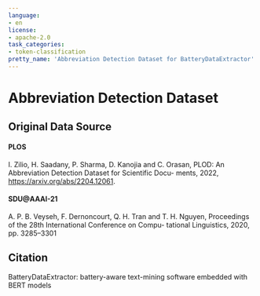 ```yaml
---
language: 
- en
license: 
- apache-2.0
task_categories:
- token-classification
pretty_name: 'Abbreviation Detection Dataset for BatteryDataExtractor'
---
```


# Abbreviation Detection Dataset
## Original Data Source

#### PLOS

I. Zilio, H. Saadany, P. Sharma, D. Kanojia and C. Orasan,
PLOD: An Abbreviation Detection Dataset for Scientific Docu-
ments, 2022, https://arxiv.org/abs/2204.12061.

#### SDU@AAAI-21

A. P. B. Veyseh, F. Dernoncourt, Q. H. Tran and T. H. Nguyen,
Proceedings of the 28th International Conference on Compu-
tational Linguistics, 2020, pp. 3285–3301

## Citation
BatteryDataExtractor: battery-aware text-mining software embedded with BERT models
